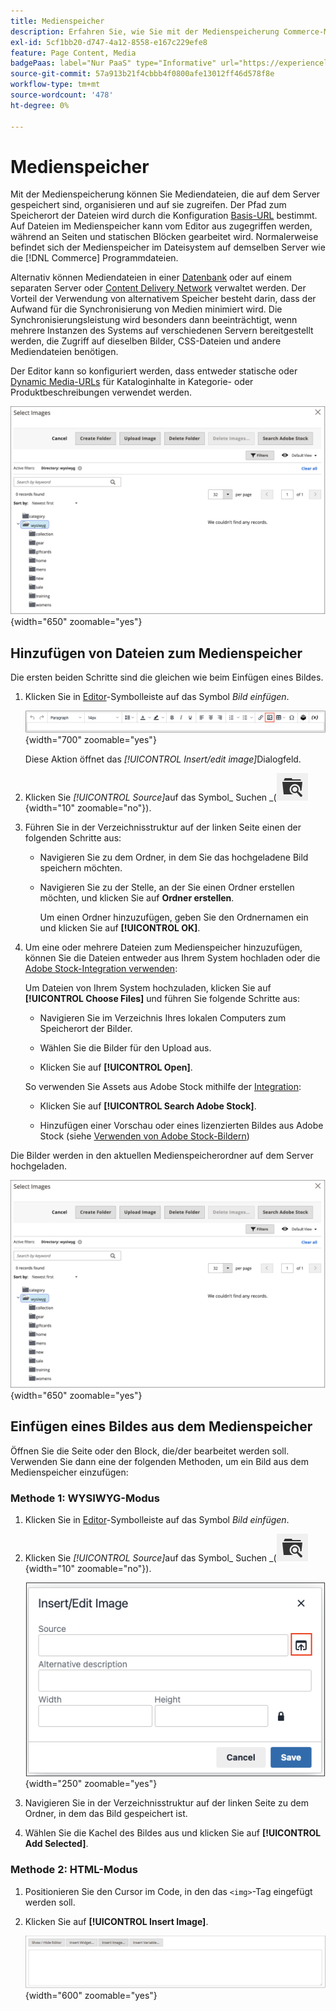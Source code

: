 ```yaml
---
title: Medienspeicher
description: Erfahren Sie, wie Sie mit der Medienspeicherung Commerce-Mediendateien organisieren und auf diese zugreifen können, die auf dem Server gespeichert sind.
exl-id: 5cf1bb20-d747-4a12-8558-e167c229efe8
feature: Page Content, Media
badgePaas: label="Nur PaaS" type="Informative" url="https://experienceleague.adobe.com/en/docs/commerce/user-guides/product-solutions" tooltip="Gilt nur für Adobe Commerce in Cloud-Projekten (von Adobe verwaltete PaaS-Infrastruktur) und lokale Projekte."
source-git-commit: 57a913b21f4cbbb4f0800afe13012ff46d578f8e
workflow-type: tm+mt
source-wordcount: '478'
ht-degree: 0%

---
```


# Medienspeicher

Mit der Medienspeicherung können Sie Mediendateien, die auf dem Server gespeichert sind, organisieren und auf sie zugreifen. Der Pfad zum Speicherort der Dateien wird durch die Konfiguration [Basis-URL](../stores-purchase/store-urls.md) bestimmt. Auf Dateien im Medienspeicher kann vom Editor aus zugegriffen werden, während an Seiten und statischen Blöcken gearbeitet wird. Normalerweise befindet sich der Medienspeicher im Dateisystem auf demselben Server wie die [!DNL Commerce] Programmdateien.

Alternativ können Mediendateien in einer [Datenbank](media-storage-database.md) oder auf einem separaten Server oder [Content Delivery Network](media-storage-content-delivery-network.md) verwaltet werden. Der Vorteil der Verwendung von alternativem Speicher besteht darin, dass der Aufwand für die Synchronisierung von Medien minimiert wird. Die Synchronisierungsleistung wird besonders dann beeinträchtigt, wenn mehrere Instanzen des Systems auf verschiedenen Servern bereitgestellt werden, die Zugriff auf dieselben Bilder, CSS-Dateien und andere Mediendateien benötigen.

Der Editor kann so konfiguriert werden, dass entweder statische oder [Dynamic Media-URLs](../catalog/catalog-urls.md#configure-catalog-media-url-format) für Kataloginhalte in Kategorie- oder Produktbeschreibungen verwendet werden.

![[!DNL Commerce] Media-Speicher](./assets/media-storage.png){width="650" zoomable="yes"}

## Hinzufügen von Dateien zum Medienspeicher

Die ersten beiden Schritte sind die gleichen wie beim Einfügen eines Bildes.

1. Klicken Sie in [Editor](editor.md)-Symbolleiste auf das Symbol _Bild einfügen_.

   ![Symbol „Bild einfügen“](./assets/editor-toolbar-image-button.png){width="700" zoomable="yes"}

   Diese Aktion öffnet das _[!UICONTROL Insert/edit image]_&#x200B;Dialogfeld.

1. Klicken Sie _[!UICONTROL Source]_&#x200B;auf das Symbol_ Suchen _(![Suchsymbol](./assets/media-gallery-icon-browse.png){width="10" zoomable="no"}).

1. Führen Sie in der Verzeichnisstruktur auf der linken Seite einen der folgenden Schritte aus:

   - Navigieren Sie zu dem Ordner, in dem Sie das hochgeladene Bild speichern möchten.

   - Navigieren Sie zu der Stelle, an der Sie einen Ordner erstellen möchten, und klicken Sie auf **Ordner erstellen**.

     Um einen Ordner hinzuzufügen, geben Sie den Ordnernamen ein und klicken Sie auf **[!UICONTROL OK]**.

1. Um eine oder mehrere Dateien zum Medienspeicher hinzuzufügen, können Sie die Dateien entweder aus Ihrem System hochladen oder die [Adobe Stock-Integration verwenden](adobe-stock.md):

   Um Dateien von Ihrem System hochzuladen, klicken Sie auf **[!UICONTROL Choose Files]** und führen Sie folgende Schritte aus:

   - Navigieren Sie im Verzeichnis Ihres lokalen Computers zum Speicherort der Bilder.

   - Wählen Sie die Bilder für den Upload aus.

   - Klicken Sie auf **[!UICONTROL Open]**.

   So verwenden Sie Assets aus Adobe Stock mithilfe der [Integration](adobe-stock.md):

   - Klicken Sie auf **[!UICONTROL Search Adobe Stock]**.

   - Hinzufügen einer Vorschau oder eines lizenzierten Bildes aus Adobe Stock (siehe [Verwenden von Adobe Stock-Bildern](adobe-stock-manage.md))

Die Bilder werden in den aktuellen Medienspeicherordner auf dem Server hochgeladen.

![[!DNL Commerce] Media-Speicher](./assets/media-storage.png){width="650" zoomable="yes"}

## Einfügen eines Bildes aus dem Medienspeicher

Öffnen Sie die Seite oder den Block, die/der bearbeitet werden soll. Verwenden Sie dann eine der folgenden Methoden, um ein Bild aus dem Medienspeicher einzufügen:

### Methode 1: WYSIWYG-Modus

1. Klicken Sie in [Editor](editor.md)-Symbolleiste auf das Symbol _Bild einfügen_.

1. Klicken Sie _[!UICONTROL Source]_&#x200B;auf das Symbol_ Suchen _(![Suchsymbol](./assets/media-gallery-icon-browse.png){width="10" zoomable="no"}).

   ![Auswählen des Suchsymbols](./assets/editor-dialog-insert-image.png){width="250" zoomable="yes"}

1. Navigieren Sie in der Verzeichnisstruktur auf der linken Seite zu dem Ordner, in dem das Bild gespeichert ist.

1. Wählen Sie die Kachel des Bildes aus und klicken Sie auf **[!UICONTROL Add Selected]**.

### Methode 2: HTML-Modus

1. Positionieren Sie den Cursor im Code, in den das `<img>`-Tag eingefügt werden soll.

1. Klicken Sie auf **[!UICONTROL Insert Image]**.

   ![Bild einfügen (HTML-Modus)](./assets/editor-html-mode-insert-image.png){width="600" zoomable="yes"}
